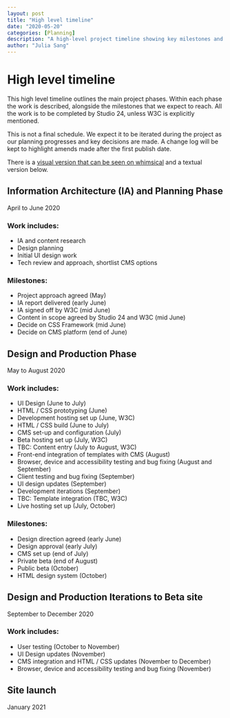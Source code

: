 ```yaml
---
layout: post
title: "High level timeline"
date: "2020-05-20"
categories: [Planning]
description: "A high-level project timeline showing key milestones and delivery phases."
author: "Julia Sang"
---
```

# High level timeline

This high level timeline outlines the main project phases. Within each phase the work is described, alongside the milestones that we expect to reach. All the work is to be completed by Studio 24, unless W3C is explicitly mentioned. 

This is not a final schedule. We expect it to be iterated during the project as our planning progresses and key decisions are made. A change log will be kept to highlight amends made after the first publish date. 

There is a [visual version that can be seen on whimsical](https://whimsical.com/2YEhfU2P2Y4XvwB9bZdBbD) and a textual version below. 

## Information Architecture (IA) and Planning Phase

April to June 2020

### Work includes:
* IA and content research
* Design planning
* Initial UI design work
* Tech review and approach, shortlist CMS options

### Milestones:
* Project approach agreed (May)
* IA report delivered (early June)
* IA signed off by W3C (mid June)
* Content in scope agreed by Studio 24 and W3C (mid June)
* Decide on CSS Framework (mid June)
* Decide on CMS platform (end of June)



## Design and Production Phase

May to August 2020

### Work includes:
* UI Design (June to July)
* HTML / CSS prototyping (June)
* Development hosting set up (June, W3C)
* HTML / CSS build (June to July)
* CMS set-up and configuration (July)
* Beta hosting set up (July, W3C)
* TBC: Content entry (July to August, W3C)
* Front-end integration of templates with CMS (August)
* Browser, device and accessibility testing and bug fixing (August and September)
* Client testing and bug fixing (September)
* UI design updates (September)
* Development iterations (September)
* TBC: Template integration (TBC, W3C)
* Live hosting set up (July, October)

### Milestones:
* Design direction agreed (early June)
* Design approval (early July)
* CMS set up (end of July)
* Private beta (end of August)
* Public beta (October)
* HTML design system (October)

## Design and Production Iterations to Beta site
September to December 2020  

### Work includes:
* User testing (October to November)
* UI Design updates (November)
* CMS integration and HTML / CSS updates (November to December)
* Browser, device and accessibility testing and bug fixing (November)

## Site launch
January 2021  
